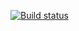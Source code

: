 [![Build status](https://ci.appveyor.com/api/projects/status/d5x9dmbvaan4cquf/branch/main?svg=true)](https://ci.appveyor.com/project/Dmitry-1994/web-patterns-1/branch/main)
